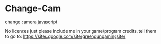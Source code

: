 Change-Cam
==========

change camera javascript 


No licences just please include me in your game/program credits, tell them to go to: https://sites.google.com/site/greengungamingsite/
